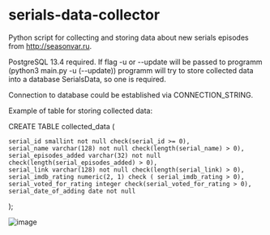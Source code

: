 # serials-data-collector
Python script for collecting and storing data about new serials episodes from http://seasonvar.ru.

PostgreSQL 13.4 required. If flag -u or --update will be passed to programm (python3 main.py -u (--update)) programm will try to store collected data into a database SerialsData, so one is required.

Connection to database could be established via CONNECTION_STRING.

Example of table for storing collected data:

CREATE TABLE collected_data (

    serial_id smallint not null check(serial_id >= 0),
    serial_name varchar(128) not null check(length(serial_name) > 0),
    serial_episodes_added varchar(32) not null check(length(serial_episodes_added) > 0),
    serial_link varchar(128) not null check(length(serial_link) > 0),
    serial_imdb_rating numeric(2, 1) check ( serial_imdb_rating > 0),
    serial_voted_for_rating integer check(serial_voted_for_rating > 0),
    serial_date_of_adding date not null
);

![image](https://user-images.githubusercontent.com/86420598/152660770-5927386b-5ba5-4aeb-8a45-1b5f1a2ebcdf.png)
